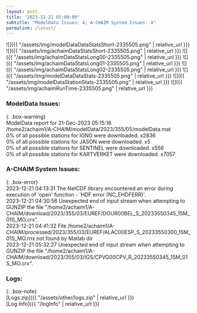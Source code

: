 ```yaml
---
layout: post
title: "2023-12-21 05:00:00"
subtitle: "ModelData Issues: 4; A-CHAIM System Issues: 4"
permalink: /latest/
---
```


![]({{ "/assets/img/modelDataDataStatsShort-2335505.png" | relative_url }})
![]({{ "/assets/img/achaimDataStatsShort-2335505.png" | relative_url }})
![]({{ "/assets/img/achaimDataStatsLong00-2335505.png" | relative_url }})
![]({{ "/assets/img/achaimDataStatsLong01-2335505.png" | relative_url }})
![]({{ "/assets/img/achaimDataStatsLong02-2335505.png" | relative_url }})
![]({{ "/assets/img/modelDataDataStats-2335505.png" | relative_url }})
![]({{ "/assets/img/modelDataStationStats-2335505.png" | relative_url }})
![]({{ "/assets/img/achaimRunTime-2335505.png" | relative_url }})


### ModelData Issues:  
  
{: .box-warning}  
 ModelData report for 21-Dec-2023 05:15:16   
 /home2/achaim1/A-CHAIM/modelData/2023/355/05/modelData.mat   
 0% of all possible stations for IONO were downloaded. x2836   
 0% of all possible stations for JASON were downloaded. x5   
 0% of all possible stations for SENTINEL were downloaded. x556   
 0% of all possible stations for KARTVERKET were downloaded. x7057   
  
### A-CHAIM System Issues:  
  
{: .box-error}  
2023-12-21 04:13:31 The NetCDF library encountered an error during execution of 'open' function - 'HDF error (NC_EHDFERR)'.  
2023-12-21 04:30:56 Unexpected end of input stream when attempting to GUNZIP the file "/home2/achaim1/A-CHAIM/download/2023/355/03/EUREF/DOUR00BEL_S_20233550345_15M_01S_MO.crx".  
2023-12-21 04:41:32 File /home2/achaim1/A-CHAIM/processed/2023/355/03/EUREF/ALAC00ESP_S_20233550300_15M_01S_MO.rnx not found by Matlab dir  
2023-12-21 05:32:27 Unexpected end of input stream when attempting to GUNZIP the file "/home2/achaim1/A-CHAIM/download/2023/355/03/IGS/CPVG00CPV_R_20233550345_15M_01S_MO.crx".  

### Logs:  
  
{: .box-note}  
[Logs.zip]({{ "/assets/other/logs.zip" | relative_url }})  
[Log Info]({{ "/logInfo" | relative_url }})  
